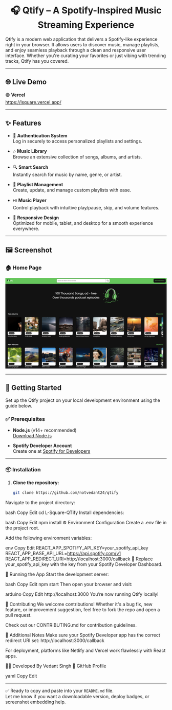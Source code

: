 <h1 align="center">🎧 Qtify – A Spotify-Inspired Music Streaming Experience</h1>

Qtify is a modern web application that delivers a Spotify-like experience right in your browser. It allows users to discover music, manage playlists, and enjoy seamless playback through a clean and responsive user interface. Whether you're curating your favorites or just vibing with trending tracks, Qtify has you covered.

---

## 🌐 Live Demo



🟣 **Vercel**  
https://lsquare.vercel.app/

---

## ✨ Features

- 🔐 **Authentication System**  
  Log in securely to access personalized playlists and settings.

- 🎶 **Music Library**  
  Browse an extensive collection of songs, albums, and artists.

- 🔍 **Smart Search**  
  Instantly search for music by name, genre, or artist.

- 📂 **Playlist Management**  
  Create, update, and manage custom playlists with ease.

- ⏯️ **Music Player**  
  Control playback with intuitive play/pause, skip, and volume features.

- 📱 **Responsive Design**  
  Optimized for mobile, tablet, and desktop for a smooth experience everywhere.

---

## 🖼️ Screenshot

### 🏠 Home Page

![Home Page](Home_Page.png)

---

## 🧰 Getting Started

Set up the Qtify project on your local development environment using the guide below.

### ✅ Prerequisites

- **Node.js** (v14+ recommended)  
  [Download Node.js](https://nodejs.org/)

- **Spotify Developer Account**  
  Create one at [Spotify for Developers](https://developer.spotify.com/dashboard/)

---

### 📦 Installation

1. **Clone the repository:**

   ```bash
   git clone https://github.com/notvedant24/qtify
Navigate to the project directory:

bash
Copy
Edit
cd L-Square-QTify
Install dependencies:

bash
Copy
Edit
npm install
⚙️ Environment Configuration
Create a .env file in the project root.

Add the following environment variables:

env
Copy
Edit
REACT_APP_SPOTIFY_API_KEY=your_spotify_api_key
REACT_APP_BASE_API_URL=https://api.spotify.com/v1
REACT_APP_REDIRECT_URI=http://localhost:3000/callback
🔑 Replace your_spotify_api_key with the key from your Spotify Developer Dashboard.

🚀 Running the App
Start the development server:

bash
Copy
Edit
npm start
Then open your browser and visit:

arduino
Copy
Edit
http://localhost:3000
You’re now running Qtify locally!

🤝 Contributing
We welcome contributions! Whether it's a bug fix, new feature, or improvement suggestion, feel free to fork the repo and open a pull request.

Check out our CONTRIBUTING.md for contribution guidelines.

🧠 Additional Notes
Make sure your Spotify Developer app has the correct redirect URI set:
http://localhost:3000/callback

For deployment, platforms like Netlify and Vercel work flawlessly with React apps.

👨‍💻 Developed By
Vedant Singh
🔗 GitHub Profile

yaml
Copy
Edit

---

✅ Ready to copy and paste into your `README.md` file.  
Let me know if you want a downloadable version, deploy badges, or screenshot embedding help.
